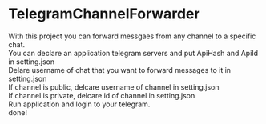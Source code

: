 # TelegramChannelForwarder
With this project you can forward messgaes from any channel to a specific chat.<br/>
You can declare an application telegram servers and put ApiHash and ApiId in setting.json<br/>
Delare username of chat that you want to forward messages to it in setting.json<br/>
If channel is public, delcare username of channel in setting.json<br/>
If channel is private, delcare id of channel in setting.json<br/>
Run application and login to your telegram.<br/>
done!
